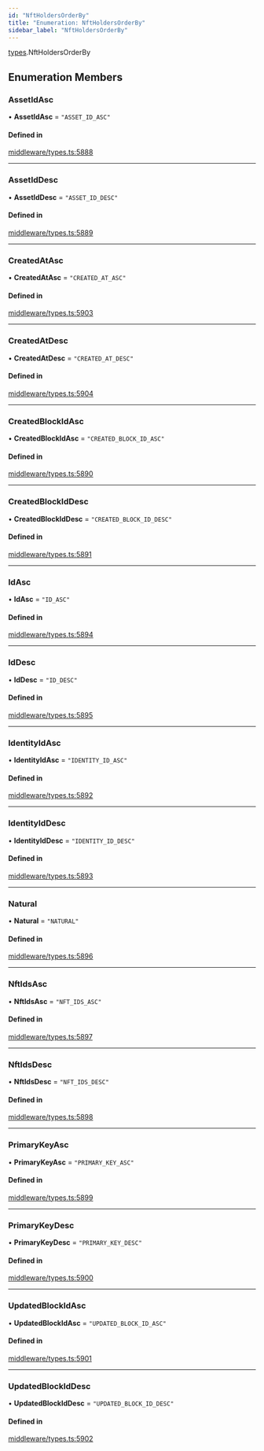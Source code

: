 ```yaml
---
id: "NftHoldersOrderBy"
title: "Enumeration: NftHoldersOrderBy"
sidebar_label: "NftHoldersOrderBy"
---
```


[types](../../../modules/Types/Types.md).NftHoldersOrderBy

## Enumeration Members

### AssetIdAsc

• **AssetIdAsc** = ``"ASSET_ID_ASC"``

#### Defined in

[middleware/types.ts:5888](https://github.com/PolymeshAssociation/polymesh-sdk/blob/8a9e72221/src/middleware/types.ts#L5888)

___

### AssetIdDesc

• **AssetIdDesc** = ``"ASSET_ID_DESC"``

#### Defined in

[middleware/types.ts:5889](https://github.com/PolymeshAssociation/polymesh-sdk/blob/8a9e72221/src/middleware/types.ts#L5889)

___

### CreatedAtAsc

• **CreatedAtAsc** = ``"CREATED_AT_ASC"``

#### Defined in

[middleware/types.ts:5903](https://github.com/PolymeshAssociation/polymesh-sdk/blob/8a9e72221/src/middleware/types.ts#L5903)

___

### CreatedAtDesc

• **CreatedAtDesc** = ``"CREATED_AT_DESC"``

#### Defined in

[middleware/types.ts:5904](https://github.com/PolymeshAssociation/polymesh-sdk/blob/8a9e72221/src/middleware/types.ts#L5904)

___

### CreatedBlockIdAsc

• **CreatedBlockIdAsc** = ``"CREATED_BLOCK_ID_ASC"``

#### Defined in

[middleware/types.ts:5890](https://github.com/PolymeshAssociation/polymesh-sdk/blob/8a9e72221/src/middleware/types.ts#L5890)

___

### CreatedBlockIdDesc

• **CreatedBlockIdDesc** = ``"CREATED_BLOCK_ID_DESC"``

#### Defined in

[middleware/types.ts:5891](https://github.com/PolymeshAssociation/polymesh-sdk/blob/8a9e72221/src/middleware/types.ts#L5891)

___

### IdAsc

• **IdAsc** = ``"ID_ASC"``

#### Defined in

[middleware/types.ts:5894](https://github.com/PolymeshAssociation/polymesh-sdk/blob/8a9e72221/src/middleware/types.ts#L5894)

___

### IdDesc

• **IdDesc** = ``"ID_DESC"``

#### Defined in

[middleware/types.ts:5895](https://github.com/PolymeshAssociation/polymesh-sdk/blob/8a9e72221/src/middleware/types.ts#L5895)

___

### IdentityIdAsc

• **IdentityIdAsc** = ``"IDENTITY_ID_ASC"``

#### Defined in

[middleware/types.ts:5892](https://github.com/PolymeshAssociation/polymesh-sdk/blob/8a9e72221/src/middleware/types.ts#L5892)

___

### IdentityIdDesc

• **IdentityIdDesc** = ``"IDENTITY_ID_DESC"``

#### Defined in

[middleware/types.ts:5893](https://github.com/PolymeshAssociation/polymesh-sdk/blob/8a9e72221/src/middleware/types.ts#L5893)

___

### Natural

• **Natural** = ``"NATURAL"``

#### Defined in

[middleware/types.ts:5896](https://github.com/PolymeshAssociation/polymesh-sdk/blob/8a9e72221/src/middleware/types.ts#L5896)

___

### NftIdsAsc

• **NftIdsAsc** = ``"NFT_IDS_ASC"``

#### Defined in

[middleware/types.ts:5897](https://github.com/PolymeshAssociation/polymesh-sdk/blob/8a9e72221/src/middleware/types.ts#L5897)

___

### NftIdsDesc

• **NftIdsDesc** = ``"NFT_IDS_DESC"``

#### Defined in

[middleware/types.ts:5898](https://github.com/PolymeshAssociation/polymesh-sdk/blob/8a9e72221/src/middleware/types.ts#L5898)

___

### PrimaryKeyAsc

• **PrimaryKeyAsc** = ``"PRIMARY_KEY_ASC"``

#### Defined in

[middleware/types.ts:5899](https://github.com/PolymeshAssociation/polymesh-sdk/blob/8a9e72221/src/middleware/types.ts#L5899)

___

### PrimaryKeyDesc

• **PrimaryKeyDesc** = ``"PRIMARY_KEY_DESC"``

#### Defined in

[middleware/types.ts:5900](https://github.com/PolymeshAssociation/polymesh-sdk/blob/8a9e72221/src/middleware/types.ts#L5900)

___

### UpdatedBlockIdAsc

• **UpdatedBlockIdAsc** = ``"UPDATED_BLOCK_ID_ASC"``

#### Defined in

[middleware/types.ts:5901](https://github.com/PolymeshAssociation/polymesh-sdk/blob/8a9e72221/src/middleware/types.ts#L5901)

___

### UpdatedBlockIdDesc

• **UpdatedBlockIdDesc** = ``"UPDATED_BLOCK_ID_DESC"``

#### Defined in

[middleware/types.ts:5902](https://github.com/PolymeshAssociation/polymesh-sdk/blob/8a9e72221/src/middleware/types.ts#L5902)
